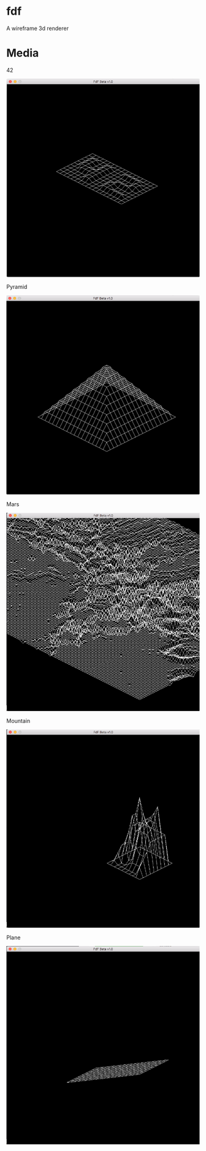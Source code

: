 # fdf
A wireframe 3d renderer

# Media

42

![screen1](images/1.png)

Pyramid

![screen1](images/2.png)

Mars

![screen1](images/3.png)

Mountain

![screen1](images/4.png)

Plane

![screen1](images/5.png)
